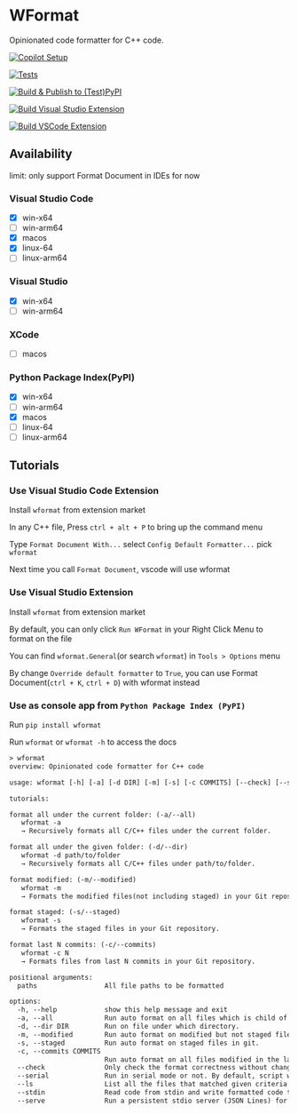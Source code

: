 # WFormat

Opinionated code formatter for C++ code.

[![Copilot Setup](https://github.com/Ziwei-Wei/wformat/actions/workflows/copilot-setup-steps.yml/badge.svg)](https://github.com/Ziwei-Wei/wformat/actions/workflows/copilot-setup-steps.yml)

[![Tests](https://github.com/Ziwei-Wei/wformat/actions/workflows/tests.yml/badge.svg)](https://github.com/Ziwei-Wei/wformat/actions/workflows/tests.yml)

[![Build & Publish to (Test)PyPI](https://github.com/Ziwei-Wei/wformat/actions/workflows/publish-to-pypi.yml/badge.svg)](https://github.com/Ziwei-Wei/wformat/actions/workflows/publish-to-pypi.yml)

[![Build Visual Studio Extension](https://github.com/Ziwei-Wei/wformat/actions/workflows/build-vs-extension.yml/badge.svg)](https://github.com/Ziwei-Wei/wformat/actions/workflows/build-vs-extension.yml)

[![Build VSCode Extension](https://github.com/Ziwei-Wei/wformat/actions/workflows/build-vscode-extension.yml/badge.svg)](https://github.com/Ziwei-Wei/wformat/actions/workflows/build-vscode-extension.yml)

## Availability

limit: only support Format Document in IDEs for now

### Visual Studio Code

- [x] win-x64
- [ ] win-arm64
- [x] macos
- [x] linux-64
- [ ] linux-arm64

### Visual Studio

- [x] win-x64
- [ ] win-arm64

### XCode

- [ ] macos

### Python Package Index(PyPI)

- [x] win-x64
- [ ] win-arm64
- [x] macos
- [ ] linux-64
- [ ] linux-arm64

## Tutorials

### Use Visual Studio Code Extension

Install ```wformat``` from extension market

In any C++ file, Press ```ctrl + alt + P``` to bring up the command menu

Type ```Format Document With...``` select ```Config Default Formatter...``` pick ```wformat```

Next time you call ```Format Document```, vscode will use wformat

### Use Visual Studio Extension

Install ```wformat``` from extension market

By default, you can only click ```Run WFormat``` in your Right Click Menu to format on the file

You can find ```wformat.General```(or search ```wformat```) in ```Tools > Options``` menu

By change ```Override default formatter``` to ```True```, you can use Format Document(```ctrl + K```, ```ctrl + D```) with wformat instead

### Use as console app from ```Python Package Index (PyPI)```

Run ```pip install wformat```

Run ```wformat``` or ```wformat -h``` to access the docs

```default
> wformat
overview: Opinionated code formatter for C++ code

usage: wformat [-h] [-a] [-d DIR] [-m] [-s] [-c COMMITS] [--check] [--serial] [--ls] [--stdin] [--serve] [paths ...]

tutorials:

format all under the current folder: (-a/--all)
   wformat -a
   → Recursively formats all C/C++ files under the current folder.

format all under the given folder: (-d/--dir)
   wformat -d path/to/folder
   → Recursively formats all C/C++ files under path/to/folder.

format modified: (-m/--modified)
   wformat -m
   → Formats the modified files(not including staged) in your Git repository.

format staged: (-s/--staged)
   wformat -s
   → Formats the staged files in your Git repository.

format last N commits: (-c/--commits)
   wformat -c N
   → Formats files from last N commits in your Git repository.

positional arguments:
  paths                 All file paths to be formatted

options:
  -h, --help            show this help message and exit
  -a, --all             Run auto format on all files which is child of current path.
  -d, --dir DIR         Run on file under which directory.
  -m, --modified        Run auto format on modified but not staged files in git.
  -s, --staged          Run auto format on staged files in git.
  -c, --commits COMMITS
                        Run auto format on all files modified in the last N commits.
  --check               Only check the format correctness without changing files.
  --serial              Run in serial mode or not. By default, script will use multi threading.
  --ls                  List all the files that matched given criteria to process and quit without processing them.
  --stdin               Read code from stdin and write formatted code to stdout (no banners).
  --serve               Run a persistent stdio server (JSON Lines) for IDE integration.
```
